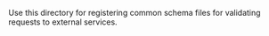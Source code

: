 Use this directory for registering common schema files for validating requests to external services.